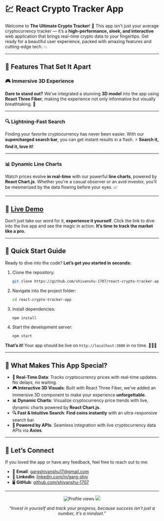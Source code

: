 # 💹 React Crypto Tracker App

Welcome to **The Ultimate Crypto Tracker**! 🚀 This app isn't just your average cryptocurrency tracker — it’s a **high-performance, sleek, and interactive** web application that brings real-time crypto data to your fingertips. Get ready for a beautiful user experience, packed with amazing features and cutting-edge tech. 💥

---

## 🌟 Features That Set It Apart

### 🎮 **Immersive 3D Experience**
**Dare to stand out?** We’ve integrated a stunning **3D model** into the app using **React Three Fiber**, making the experience not only informative but visually breathtaking. 💎

---

### 🔍 **Lightning-Fast Search**
Finding your favorite cryptocurrency has never been easier. With our **supercharged search bar**, you can get instant results in a flash. ⚡ **Search it, find it, love it!**

---

### 📊 **Dynamic Line Charts**
Watch prices evolve **in real-time** with our powerful **line charts**, powered by **React Chart.js**. Whether you're a casual observer or an avid investor, you’ll be mesmerized by the data flowing before your eyes. 📈

---

## 🚀 [**Live Demo**](https://crypto-tracker-appx.netlify.app/)
Don’t just take our word for it, **experience it yourself**. Click the link to dive into the live app and see the magic in action. **It’s time to track the market like a pro.**

---

## 📜 Quick Start Guide

Ready to dive into the code? **Let’s get you started in seconds:**

1. Clone the repository:
    ```bash
    git clone https://github.com/shivanshu-1707/react-crypto-tracker-app.git
    ```
2. Navigate into the project folder:
    ```bash
    cd react-crypto-tracker-app
    ```
3. Install dependencies:
    ```bash
    npm install
    ```
4. Start the development server:
    ```bash
    npm start
    ```

**That’s it!** Your app should be live on `http://localhost:3000` in no time. 🏃‍♂️💨

---

## 📖 **What Makes This App Special?**

- **🚀 Real-Time Data**: Tracks cryptocurrency prices with real-time updates. No delays, no waiting.
- **🎮 Interactive 3D Visuals**: Built with React Three Fiber, we’ve added an immersive 3D component to make your experience **unforgettable**.
- **📊 Dynamic Charts**: Visualize cryptocurrency price trends with live, dynamic charts powered by **React Chart.js**.
- **🔍 Fast & Intuitive Search**: **Find coins instantly** with an ultra-responsive search bar.
- **🔗 Powered by APIs**: Seamless integration with live cryptocurrency data APIs via **Axios**.

---

## 🤝 **Let’s Connect**

If you loved the app or have any feedback, feel free to reach out to me:

- 📧 **Email**: [gargshivanshu17@gmail.com](mailto:gargshivanshu17@gmail.com)
- 💼 **LinkedIn**: [linkedin.com/in/garg-shiv](https://www.linkedin.com/in/garg-shiv/)
- 🖥️ **GitHub**: [github.com/shivanshu-1707](https://github.com/shivanshu-1707)

---

<p align="center">
  <img src="https://komarev.com/ghpvc/?username=shivanshu-1707&color=blueviolet" alt="Profile views" />
  <img src="https://img.shields.io/badge/Focus-Growth%20Mindset-blueviolet?style=for-the-badge" />
</p>

<p align="center"> 
  <em>“Invest in yourself and track your progress, because success isn’t just a number, it's a mindset.”</em>
</p>
